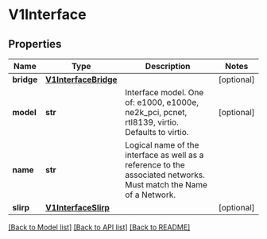 # V1Interface

## Properties
Name | Type | Description | Notes
------------ | ------------- | ------------- | -------------
**bridge** | [**V1InterfaceBridge**](V1InterfaceBridge.md) |  | [optional] 
**model** | **str** | Interface model. One of: e1000, e1000e, ne2k_pci, pcnet, rtl8139, virtio. Defaults to virtio. | [optional] 
**name** | **str** | Logical name of the interface as well as a reference to the associated networks. Must match the Name of a Network. | 
**slirp** | [**V1InterfaceSlirp**](V1InterfaceSlirp.md) |  | [optional] 

[[Back to Model list]](../README.md#documentation-for-models) [[Back to API list]](../README.md#documentation-for-api-endpoints) [[Back to README]](../README.md)


